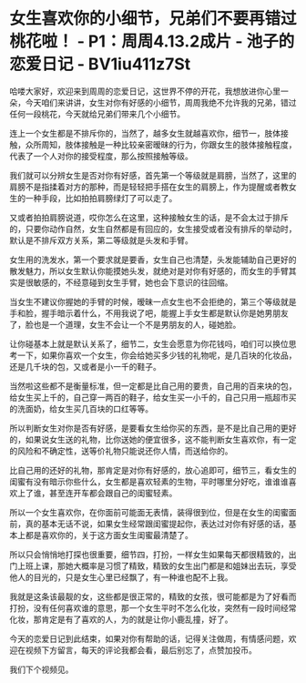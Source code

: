# 女生喜欢你的小细节，兄弟们不要再错过桃花啦！ - P1：周周4.13.2成片 - 池子的恋爱日记 - BV1iu411z7St

哈喽大家好，欢迎来到周周的恋爱日记，这世界不停的开花，我想放进你心里一朵，今天咱们来讲讲，女生对你有好感的小细节，周周我绝不允许我的兄弟，错过任何一段桃花，今天就给兄弟们带来几个小细节。

连上一个女生都是不排斥你的，当然了，越多女生就越喜欢你，细节一，肢体接触，众所周知，肢体接触是一种比较亲密暧昧的行为，你跟女生的肢体接触程度，代表了一个人对你的接受程度，那么按照接触等级。

我们就可以分辨女生是否对你有好感，首先第一个等级就是肩膀，当然了，这里的肩膀不是指揉着对方的那种，而是轻轻把手搭在女生的肩膀上，作为提醒或者教女生的一种手段，比如拍拍肩膀绿灯了可以走了。

又或者拍拍肩膀说道，哎你怎么在这里，这种接触女生的话，是不会太过于排斥的，只要你动作自然，女生自然都是有回应的，女生接受或者没有排斥的举动时，默认是不排斥双方关系，第二等级就是头发和手臂。

女生用的洗发水，第一个要求就是要香，女生自己也清楚，头发能辅助自己更好的散发魅力，所以女生默认你能摸她头发，就绝对是对你有好感的，而女生的手臂其实是很敏感的，不经意碰到女生手臂，她也会下意识的往回缩。

当女生不建议你握她的手臂的时候，暧昧一点女生也不会拒绝的，第三个等级就是手和脸，握手暗示着什么，不用我说了吧，能握上手女生都是默认你是她男朋友了，脸也是一个道理，女生不会让一个不是男朋友的人，碰她脸。

让你碰基本上就是默认关系了，细节二，女生会愿意为你花钱吗，咱们可以换位思考一下，如果你喜欢一个女生，你会给她买多少钱的礼物呢，是几百块的化妆品，还是几千块的包，又或者是小一千的鞋子。

当然啦这些都不是衡量标准，但一定都是比自己用的要贵，自己用的百来块的包，给女生买上千的，自己穿一两百的鞋子，给女生买一小千的，自己只用一瓶超市买的洗面奶，给女生买几百块的口红等等。

所以判断女生对你是否有好感，是要看女生给你买的东西，是不是比自己用的更好的，如果说女生送的礼物，比你送她的便宜很多，这不能判断女生喜欢你，有一定的风险和不确定性，送等价礼物只能说还你人情，而送给你的。

比自己用的还好的礼物，那肯定是对你有好感的，放心追即可，细节三，看女生的闺蜜有没有暗示你些什么，女生都是喜欢轻素的生物，平时哪里分好吃，谁谁谁喜欢上了谁，甚至连开车都会跟自己的闺蜜轻素。

所以一个女生喜欢你，在你面前可能面无表情，装得很到位，但是在女生的闺蜜面前，真的基本无话不说，如果女生经常跟闺蜜提起你，表达过对你有好感的话，基本上都是喜欢你的，关于这方面女生闺蜜最清楚了。

所以只会悄悄地打探也很重要，细节四，打扮，一样女生如果每天都很精致的，出门上班上课，那她大概率是习惯了精致，精致的女生出门都是和姐妹出去玩，享受他人的目光的，只是女生心里已经飘了，有一种谁也配不上我。

我就是这条该最靓的女，这些都是很正常的，精致的女孩，很可能都是为了好看而打扮，没有任何喜欢谁的意思，那一个女生平时不怎么化妆，突然有一段时间经常化妆，那肯定是有了喜欢的人，为的就是让你小鹿乱撞，好了。

今天的恋爱日记到此结束，如果对你有帮助的话，记得关注做周，有情感问题，欢迎在视频下方留言，每天的评论我都会看，最后别忘了，点赞加投币。

我们下个视频见。